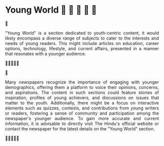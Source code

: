 # Young World 🏰 🎈 🐾 🌟 🌈


🌟 <p align = justify> "Young World" is a section dedicated to youth-centric content, it would likely encompass a diverse range of subjects to cater to the interests and needs of young readers. This might include articles on education, career options, technology, lifestyle, and current affairs, presented in a manner that resonates with a younger audience.</p>🌟🌟🌟🌟🌟

🌟<p align = justify>Many newspapers recognize the importance of engaging with younger demographics, offering them a platform to voice their opinions, concerns, and aspirations. The content in such sections could feature stories of inspiration, profiles of young achievers, and discussions on issues that matter to the youth. Additionally, there might be a focus on interactive elements such as quizzes, contests, and contributions from young writers or readers, fostering a sense of community and participation among the newspaper's younger audience. To gain more accurate and current information, it is advisable to directly visit The Hindu's official website or contact the newspaper for the latest details on the "Young World" section.</p>🌟🌟🌟🌟🌟

